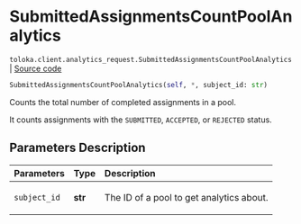 # SubmittedAssignmentsCountPoolAnalytics
`toloka.client.analytics_request.SubmittedAssignmentsCountPoolAnalytics` | [Source code](https://github.com/Toloka/toloka-kit/blob/v1.2.0.post1/src/client/analytics_request.py#L77)

```python
SubmittedAssignmentsCountPoolAnalytics(self, *, subject_id: str)
```

Counts the total number of completed assignments in a pool.


It counts assignments with the `SUBMITTED`, `ACCEPTED`, or `REJECTED` status.

## Parameters Description

| Parameters | Type | Description |
| :----------| :----| :-----------|
`subject_id`|**str**|<p>The ID of a pool to get analytics about.</p>
